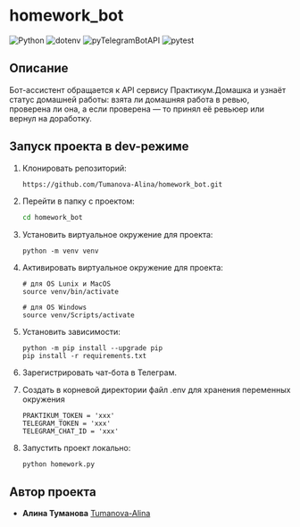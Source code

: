 # homework_bot

![Python](https://img.shields.io/badge/python-3.9-blue.svg)
![dotenv](https://img.shields.io/badge/dotenv-0.20.0-brightgreen.svg)
![pyTelegramBotAPI](https://img.shields.io/badge/pyTelegramBotAPI-4.14.1-blue)
![pytest](https://img.shields.io/badge/pytest-7.1.3-yellow)

## Описание 
Бот-ассистент обращается к API сервису Практикум.Домашка и узнаёт статус домашней работы: взята ли домашняя работа в ревью, проверена ли она, а если проверена — то принял её ревьюер или вернул на доработку.

## Запуск проекта в dev-режиме

1. Клонировать репозиторий:

    ```bash
    https://github.com/Tumanova-Alina/homework_bot.git
    ```

2. Перейти в папку с проектом:

    ```bash
    cd homework_bot
    ```

3. Установить виртуальное окружение для проекта:

    ```
    python -m venv venv
    ```

4. Активировать виртуальное окружение для проекта:

    ```
    # для OS Lunix и MacOS
    source venv/bin/activate

    # для OS Windows
    source venv/Scripts/activate
    ```

5. Установить зависимости:

    ```
    python -m pip install --upgrade pip
    pip install -r requirements.txt
    ```

6. Зарегистрировать чат-бота в Телеграм.

7. Создать в корневой директории файл .env для хранения переменных окружения

    ```
    PRAKTIKUM_TOKEN = 'xxx'
    TELEGRAM_TOKEN = 'xxx'
    TELEGRAM_CHAT_ID = 'xxx'
    ```

8. Запустить проект локально:

    ```
    python homework.py
    ```

## Автор проекта
+ **Алина Туманова** [Tumanova-Alina](https://github.com/Tumanova-Alina)